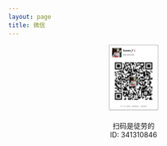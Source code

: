 ```yaml
---
layout: page
title: 微信
---
```


<center>
<img src="/img/wechat.jpg" width="20%"/>  
</center>  
<center> <br/>扫码是徒劳的 <br/>ID: 341310846</center>
